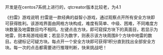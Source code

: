 开发是在centos7系统上进行的，qtcreator版本比较老，为4.1

《扫雷》游戏说明
扫雷是一款经典的益智小游戏，通过观察点开所有安全方块即可获得胜利。该游戏界面由网格方块构成，难度有简单、中级、困难，不同难度方块数量及地雷数目均不相同。左键点击方块，即可窥探方块下的真面目，若显示为地雷，则本局游戏结束；若显示为数字，则表示该方块周围8个方块中地雷的数目。右键标记可疑方块。每点开一个安全方块即可获得1积分直到找出全部安全方块。每一次的点击都需要进行推理判断，快来挑战吧！
